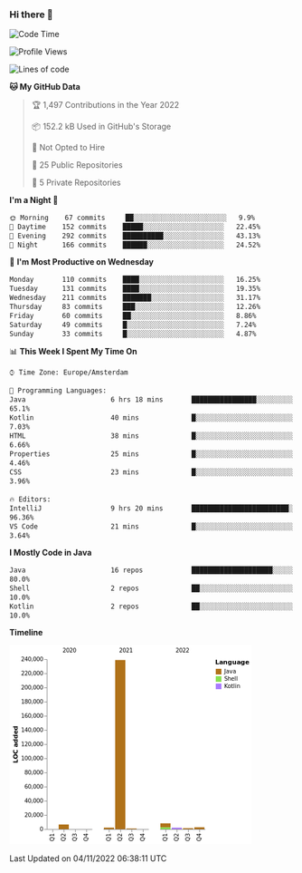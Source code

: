 ### Hi there 👋


<!--START_SECTION:waka-->
![Code Time](http://img.shields.io/badge/Code%20Time-2%2C582%20hrs%203%20mins-blue)

![Profile Views](http://img.shields.io/badge/Profile%20Views-0-blue)

![Lines of code](https://img.shields.io/badge/From%20Hello%20World%20I%27ve%20Written-263%20Thousand%20lines%20of%20code-blue)

**🐱 My GitHub Data** 

> 🏆 1,497 Contributions in the Year 2022
 > 
> 📦 152.2 kB Used in GitHub's Storage 
 > 
> 🚫 Not Opted to Hire
 > 
> 📜 25 Public Repositories 
 > 
> 🔑 5 Private Repositories  
 > 
**I'm a Night 🦉** 

```text
🌞 Morning    67 commits     ██░░░░░░░░░░░░░░░░░░░░░░░   9.9% 
🌆 Daytime    152 commits    █████░░░░░░░░░░░░░░░░░░░░   22.45% 
🌃 Evening    292 commits    ██████████░░░░░░░░░░░░░░░   43.13% 
🌙 Night      166 commits    ██████░░░░░░░░░░░░░░░░░░░   24.52%

```
📅 **I'm Most Productive on Wednesday** 

```text
Monday       110 commits    ████░░░░░░░░░░░░░░░░░░░░░   16.25% 
Tuesday      131 commits    ████░░░░░░░░░░░░░░░░░░░░░   19.35% 
Wednesday    211 commits    ███████░░░░░░░░░░░░░░░░░░   31.17% 
Thursday     83 commits     ███░░░░░░░░░░░░░░░░░░░░░░   12.26% 
Friday       60 commits     ██░░░░░░░░░░░░░░░░░░░░░░░   8.86% 
Saturday     49 commits     █░░░░░░░░░░░░░░░░░░░░░░░░   7.24% 
Sunday       33 commits     █░░░░░░░░░░░░░░░░░░░░░░░░   4.87%

```


📊 **This Week I Spent My Time On** 

```text
⌚︎ Time Zone: Europe/Amsterdam

💬 Programming Languages: 
Java                     6 hrs 18 mins       ████████████████░░░░░░░░░   65.1% 
Kotlin                   40 mins             █░░░░░░░░░░░░░░░░░░░░░░░░   7.03% 
HTML                     38 mins             █░░░░░░░░░░░░░░░░░░░░░░░░   6.66% 
Properties               25 mins             █░░░░░░░░░░░░░░░░░░░░░░░░   4.46% 
CSS                      23 mins             █░░░░░░░░░░░░░░░░░░░░░░░░   3.96%

🔥 Editors: 
IntelliJ                 9 hrs 20 mins       ████████████████████████░   96.36% 
VS Code                  21 mins             █░░░░░░░░░░░░░░░░░░░░░░░░   3.64%

```

**I Mostly Code in Java** 

```text
Java                     16 repos            ████████████████████░░░░░   80.0% 
Shell                    2 repos             ██░░░░░░░░░░░░░░░░░░░░░░░   10.0% 
Kotlin                   2 repos             ██░░░░░░░░░░░░░░░░░░░░░░░   10.0%

```


**Timeline**

![Chart not found](https://raw.githubusercontent.com/powercasgamer/powercasgamer/master/charts/bar_graph.png) 


 Last Updated on 04/11/2022 06:38:11 UTC
<!--END_SECTION:waka-->
